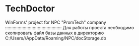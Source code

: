 # TechDoctor
WinForms' project for NPC "PromTech" company
:::::::::::::::::::::::::::::::::::::::::::::
Для работы проекта необходимо скопировать файл базы данных в директорию
C:/Users/<currentUser>/AppData/Roaming/NPC/docStorage.db
